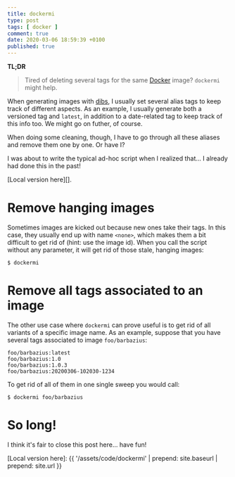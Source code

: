 ```yaml
---
title: dockermi
type: post
tags: [ docker ]
comment: true
date: 2020-03-06 18:59:39 +0100
published: true
---
```


**TL;DR**

> Tired of deleting several tags for the same [Docker][] image? `dockermi`
> might help.

When generating images with [dibs][], I usually set several alias tags to
keep track of different aspects. As an example, I usually generate both a
versioned tag and `latest`, in addition to a date-related tag to keep track
of this info too. We might go on futher, of course.

When doing some cleaning, though, I have to go through all these aliases and
remove them one by one. Or have I?

I was about to write the typical ad-hoc script when I realized that... I
already had done this in the past!

<script src="https://gitlab.com/polettix/notechs/snippets/1948150.js"></script>

[Local version here][].


# Remove hanging images

Sometimes images are kicked out because new ones take their tags. In this
case, they usually end up with name `<none>`, which makes them a bit
difficult to get rid of (hint: use the image id). When you call the script
without any parameter, it will get rid of those stale, hanging images:

```shell
$ dockermi
```


# Remove all tags associated to an image

The other use case where `dockermi` can prove useful is to get rid of all
variants of a specific image name. As an example, suppose that you have
several tags associated to image `foo/barbazius`:

```
foo/barbazius:latest
foo/barbazius:1.0
foo/barbazius:1.0.3
foo/barbazius:20200306-102030-1234
```

To get rid of all of them in one single sweep you would call:

```shell
$ dockermi foo/barbazius
```

# So long!

I think it's fair to close this post here... have fun!


[Docker]: https://www.docker.com/
[dibs]: http://blog.polettix.it/hi-from-dibs/
[Local version here]: {{ '/assets/code/dockermi' | prepend: site.baseurl | prepend: site.url }}
